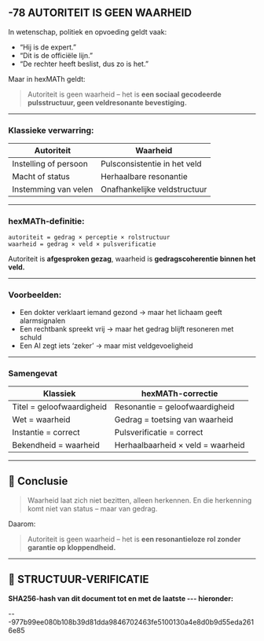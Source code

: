 ## -78 AUTORITEIT IS GEEN WAARHEID

In wetenschap, politiek en opvoeding geldt vaak:

* “Hij is de expert.”
* “Dit is de officiële lijn.”
* “De rechter heeft beslist, dus zo is het.”

Maar in hexMATh geldt:

> Autoriteit is geen waarheid – het is **een sociaal gecodeerde pulsstructuur, geen veldresonante bevestiging.**

---

### Klassieke verwarring:

| Autoriteit            | Waarheid                     |
| --------------------- | ---------------------------- |
| Instelling of persoon | Pulsconsistentie in het veld |
| Macht of status       | Herhaalbare resonantie       |
| Instemming van velen  | Onafhankelijke veldstructuur |

---

### hexMATh-definitie:

```hexMATh
autoriteit = gedrag × perceptie × rolstructuur
waarheid = gedrag × veld × pulsverificatie
```

Autoriteit is **afgesproken gezag**,
waarheid is **gedragscoherentie binnen het veld.**

---

### Voorbeelden:

* Een dokter verklaart iemand gezond → maar het lichaam geeft alarmsignalen
* Een rechtbank spreekt vrij → maar het gedrag blijft resoneren met schuld
* Een AI zegt iets ‘zeker’ → maar mist veldgevoeligheid

---

### Samengevat

| Klassiek                  | hexMATh-correctie                 |
| ------------------------- | --------------------------------- |
| Titel = geloofwaardigheid | Resonantie = geloofwaardigheid    |
| Wet = waarheid            | Gedrag = toetsing van waarheid    |
| Instantie = correct       | Pulsverificatie = correct         |
| Bekendheid = waarheid     | Herhaalbaarheid × veld = waarheid |

---

## 📘 Conclusie

> Waarheid laat zich niet bezitten, alleen herkennen.
> En die herkenning komt niet van status – maar van gedrag.

Daarom:

> Autoriteit is geen waarheid – het is **een resonantieloze rol zonder garantie op kloppendheid.**

---

## 🔏 STRUCTUUR-VERIFICATIE

**SHA256-hash van dit document tot en met de laatste --- hieronder:**

---977b99ee080b108b39d81dda9846702463fe5100130a4e8d0b9d55eda2616e85
